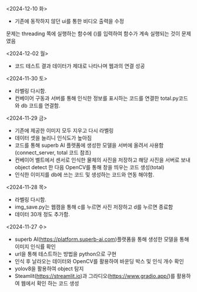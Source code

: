 <2024-12-10 화>
- 기존에 동작하지 않던 ui를 통한 비디오 출력을 수정

문제는 threading 쪽에 실행하는 함수에 ()를 입력하여 함수가 계속 실행되는 것이 문제였음

<2024-12-02 월>
- 코드 테스트 결과 데이터가 제대로 나타나며 웹과의 연결 성공

<2024-11-30 토>
- 라벨링 다시함.
- 컨베이어 구동과 서버를 통해 인식한 정보를 표시하는 코드를 연결한 total.py코드와 db 코드를 연결함.

<2024-11-29 금>
- 기존에 제공한 이미지 모두 지우고 다시 라벨링
- 데이터 셋을 늘리니 인식도가 높아짐
- 코드를 통해 superb AI 플렛폼에 생성한 모델을 서버에 올려서 사용함 (connect_server, total 코드 참조)
- 컨베이어 벨트에서 센서로 인식한 물체의 사진을 저장하고 해당 사진을 서버로 보내 object detect 한 다음 OpenCV를 통해 창을 띄우는 코드 생성(total)
- 인식한 이미지를 db에 쓰는 코드 및 생성하는 코드와 연동 해야함.

<2024-11-28 목>
- 라벨링 다시함.
- img_save.py는 웹캠을 통해 c를 누르면 사진 저장하고 d를 누르면 종료함
- 데이터 30개 정도 추가함.

<2024-11-27 수>
- superb AI(https://platform.superb-ai.com)플랫폼을 통해 생성한 모델을 통해 이미지 인식률 확인
- url을 통해 테스트하는 방법을 python으로 구현
- 인식 후 날라오는 데이터와 OpenCV를 활용하여 바운딩 박스 및 인식 개수 확인
- yolov8을 활용하여 object 탐지
- Steamlit(https://streamlit.io)과 그라디오(https://www.gradio.app/)를 활용하여 웹에서 확인 하는 코드 생성
